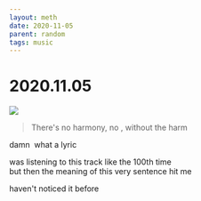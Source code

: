 ```yaml
---
layout: meth
date: 2020-11-05
parent: random
tags: music
---
```

# 2020.11.05
![](https://s2.loli.net/2021/12/25/FMvbLqtYVnSNoam.png)

> There's no harmony, no , without the harm

damn  
what a lyric

was listening to this track like the 100th time  
but then the meaning of this very sentence hit me  

haven't noticed it before